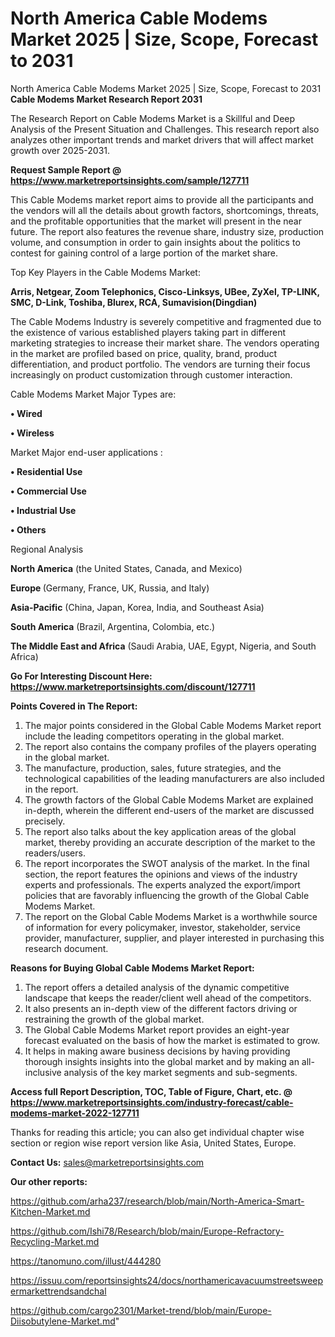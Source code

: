 # North America Cable Modems Market 2025 | Size, Scope, Forecast to 2031
North America Cable Modems Market 2025 | Size, Scope, Forecast to 2031
<strong>Cable Modems Market Research Report 2031</strong>

The Research Report on Cable Modems Market is a Skillful and Deep Analysis of the Present Situation and Challenges. This research report also analyzes other important trends and market drivers that will affect market growth over 2025-2031.

<strong>Request Sample Report @ <a href=https://www.marketreportsinsights.com/sample/127711>https://www.marketreportsinsights.com/sample/127711</a></strong>

This Cable Modems market report aims to provide all the participants and the vendors will all the details about growth factors, shortcomings, threats, and the profitable opportunities that the market will present in the near future. The report also features the revenue share, industry size, production volume, and consumption in order to gain insights about the politics to contest for gaining control of a large portion of the market share.

Top Key Players in the Cable Modems Market:

<strong>Arris, Netgear, Zoom Telephonics, Cisco-Linksys, UBee, ZyXel, TP-LINK, SMC, D-Link, Toshiba, Blurex, RCA, Sumavision(Dingdian)</strong>

The Cable Modems Industry is severely competitive and fragmented due to the existence of various established players taking part in different marketing strategies to increase their market share. The vendors operating in the market are profiled based on price, quality, brand, product differentiation, and product portfolio. The vendors are turning their focus increasingly on product customization through customer interaction.

Cable Modems Market Major Types are:

<strong>• Wired

• Wireless</strong>

Market Major end-user applications :

<strong>• Residential Use

• Commercial Use

• Industrial Use

• Others</strong>

Regional Analysis

</u><strong><b>North America</b></strong> (the United States, Canada, and Mexico)

<strong><b>Europe </b></strong>(Germany, France, UK, Russia, and Italy)

<strong><b>Asia-Pacific</b></strong> (China, Japan, Korea, India, and Southeast Asia)

<strong><b>South America</b></strong> (Brazil, Argentina, Colombia, etc.)

<strong><b>The Middle East and Africa</b></strong> (Saudi Arabia, UAE, Egypt, Nigeria, and South Africa)

<strong>Go For Interesting Discount Here: <a href=https://www.marketreportsinsights.com/discount/127711>https://www.marketreportsinsights.com/discount/127711</a></strong>

<strong>Points Covered in The Report:</strong>
<ol>
  <li>The major points considered in the Global Cable Modems Market report include the leading competitors operating in the global market.</li>
  <li>The report also contains the company profiles of the players operating in the global market.</li>
  <li>The manufacture, production, sales, future strategies, and the technological capabilities of the leading manufacturers are also included in the report.</li>
  <li>The growth factors of the Global Cable Modems Market are explained in-depth, wherein the different end-users of the market are discussed precisely.</li>
  <li>The report also talks about the key application areas of the global market, thereby providing an accurate description of the market to the readers/users.</li>
  <li>The report incorporates the SWOT analysis of the market. In the final section, the report features the opinions and views of the industry experts and professionals. The experts analyzed the export/import policies that are favorably influencing the growth of the Global Cable Modems Market.</li>
  <li>The report on the Global Cable Modems Market is a worthwhile source of information for every policymaker, investor, stakeholder, service provider, manufacturer, supplier, and player interested in purchasing this research document.</li>
</ol>
<strong>Reasons for Buying Global Cable Modems Market Report:</strong>

<ol>
  <li>The report offers a detailed analysis of the dynamic competitive landscape that keeps the reader/client well ahead of the competitors.</li>
  <li>It also presents an in-depth view of the different factors driving or restraining the growth of the global market.</li>
  <li>The Global Cable Modems Market report provides an eight-year forecast evaluated on the basis of how the market is estimated to grow.</li>
  <li>It helps in making aware business decisions by having providing thorough insights insights into the global market and by making an all-inclusive analysis of the key market segments and sub-segments.</li>
</ol>
<strong>Access full Report Description, TOC, Table of Figure, Chart, etc. @ <a href=https://www.marketreportsinsights.com/industry-forecast/cable-modems-market-2022-127711>https://www.marketreportsinsights.com/industry-forecast/cable-modems-market-2022-127711</a></strong>


Thanks for reading this article; you can also get individual chapter wise section or region wise report version like Asia, United States, Europe.

<strong>Contact Us:</strong>
sales@marketreportsinsights.com

<strong>Our other reports:</strong>

<a href=https://github.com/arha237/research/blob/main/North-America-Smart-Kitchen-Market.md>https://github.com/arha237/research/blob/main/North-America-Smart-Kitchen-Market.md</a>

<a href=https://github.com/Ishi78/Research/blob/main/Europe-Refractory-Recycling-Market.md>https://github.com/Ishi78/Research/blob/main/Europe-Refractory-Recycling-Market.md</a>

<a href=https://tanomuno.com/illust/444280>https://tanomuno.com/illust/444280</a>

<a href=https://issuu.com/reportsinsights24/docs/northamericavacuumstreetsweepermarkettrendsandchal>https://issuu.com/reportsinsights24/docs/northamericavacuumstreetsweepermarkettrendsandchal</a>

<a href=https://github.com/cargo2301/Market-trend/blob/main/Europe-Diisobutylene-Market.md>https://github.com/cargo2301/Market-trend/blob/main/Europe-Diisobutylene-Market.md</a>"
